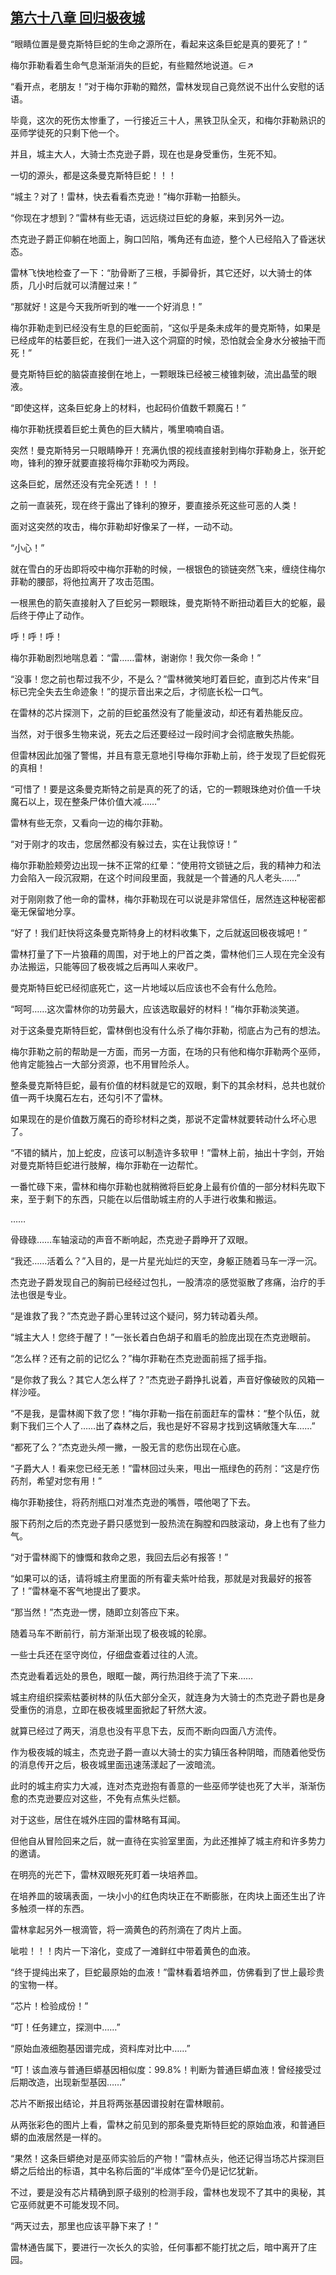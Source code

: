## [第六十八章 回归极夜城](https://www.xxbiquge.com/11_11222/5428849.html)


  “眼睛位置是曼克斯特巨蛇的生命之源所在，看起来这条巨蛇是真的要死了！”

  梅尔菲勒看着生命气息渐渐消失的巨蛇，有些黯然地说道。∈↗

  “看开点，老朋友！”对于梅尔菲勒的黯然，雷林发现自己竟然说不出什么安慰的话语。

  毕竟，这次的死伤太惨重了，一行接近三十人，黑铁卫队全灭，和梅尔菲勒熟识的巫师学徒死的只剩下他一个。

  并且，城主大人，大骑士杰克逊子爵，现在也是身受重伤，生死不知。

  一切的源头，都是这条曼克斯特巨蛇！！！

  “城主？对了！雷林，快去看看杰克逊！”梅尔菲勒一拍额头。

  “你现在才想到？”雷林有些无语，远远绕过巨蛇的身躯，来到另外一边。

  杰克逊子爵正仰躺在地面上，胸口凹陷，嘴角还有血迹，整个人已经陷入了昏迷状态。

  雷林飞快地检查了一下：“肋骨断了三根，手脚骨折，其它还好，以大骑士的体质，几小时后就可以清醒过来！”

  “那就好！这是今天我所听到的唯一一个好消息！”

  梅尔菲勒走到已经没有生息的巨蛇面前，“这似乎是条未成年的曼克斯特，如果是已经成年的枯萎巨蛇，在我们一进入这个洞窟的时候，恐怕就会全身水分被抽干而死！”

  曼克斯特巨蛇的脑袋直接倒在地上，一颗眼珠已经被三棱锥刺破，流出晶莹的眼液。

  “即使这样，这条巨蛇身上的材料，也起码价值数千颗魔石！”

  梅尔菲勒抚摸着巨蛇土黄色的巨大鳞片，嘴里喃喃自语。

  突然！曼克斯特另一只眼睛睁开！充满仇恨的视线直接射到梅尔菲勒身上，张开蛇吻，锋利的獠牙就要直接将梅尔菲勒咬为两段。

  这条巨蛇，居然还没有完全死透！！！

  之前一直装死，现在终于露出了锋利的獠牙，要直接杀死这些可恶的人类！

  面对这突然的攻击，梅尔菲勒却好像呆了一样，一动不动。

  “小心！”

  就在雪白的牙齿即将咬中梅尔菲勒的时候，一根银色的锁链突然飞来，缠绕住梅尔菲勒的腰部，将他拉离开了攻击范围。

  一根黑色的箭矢直接射入了巨蛇另一颗眼珠，曼克斯特不断扭动着巨大的蛇躯，最后终于停止了动作。

  呼！呼！呼！

  梅尔菲勒剧烈地喘息着：“雷……雷林，谢谢你！我欠你一条命！”

  “没事！您之前也帮过我不少，不是么？”雷林微笑地盯着巨蛇，直到芯片传来“目标已完全失去生命迹象！”的提示音出来之后，才彻底长松一口气。

  在雷林的芯片探测下，之前的巨蛇虽然没有了能量波动，却还有着热能反应。

  当然，对于很多生物来说，死去之后还要经过一段时间才会彻底散失热能。

  但雷林因此加强了警惕，并且有意无意地引导梅尔菲勒上前，终于发现了巨蛇假死的真相！

  “可惜了！要是这条曼克斯特之前是真的死了的话，它的一颗眼珠绝对价值一千块魔石以上，现在整条尸体价值大减……”

  雷林有些无奈，又看向一边的梅尔菲勒。

  “对于刚才的攻击，您居然都没有躲过去，实在让我惊讶！”

  梅尔菲勒脸颊旁边出现一抹不正常的红晕：“使用符文锁链之后，我的精神力和法力会陷入一段沉寂期，在这个时间段里面，我就是一个普通的凡人老头……”

  对于刚刚救了他一命的雷林，梅尔菲勒现在可以说是非常信任，居然连这种秘密都毫无保留地分享。

  “好了！我们赶快将这条曼克斯特身上的材料收集下，之后就返回极夜城吧！”

  雷林打量了下一片狼藉的周围，对于地上的尸首之类，雷林他们三人现在完全没有办法搬运，只能等回了极夜城之后再叫人来收尸。

  曼克斯特巨蛇已经彻底死亡，这一片地域以后应该也不会有什么危险。

  “呵呵……这次雷林你的功劳最大，应该选取最好的材料！”梅尔菲勒淡笑道。

  对于这条曼克斯特巨蛇，雷林倒也没有什么杀了梅尔菲勒，彻底占为己有的想法。

  梅尔菲勒之前的帮助是一方面，而另一方面，在场的只有他和梅尔菲勒两个巫师，他肯定能独占一大部分资源，也不用冒险杀人。

  整条曼克斯特巨蛇，最有价值的材料就是它的双眼，剩下的其余材料，总共也就价值一两千块魔石左右，还勾引不了雷林。

  如果现在的是价值数万魔石的奇珍材料之类，那说不定雷林就要转动什么坏心思了。

  “不错的鳞片，加上蛇皮，应该可以制造许多软甲！”雷林上前，抽出十字剑，开始对曼克斯特巨蛇进行肢解，梅尔菲勒在一边帮忙。

  一番忙碌下来，雷林和梅尔菲勒也就稍微将巨蛇身上最有价值的一部分材料先取下来，至于剩下的东西，只能在以后借助城主府的人手进行收集和搬运。

  ……

  骨碌碌……车轴滚动的声音不断响起，杰克逊子爵睁开了双眼。

  “我还……活着么？”入目的，是一片星光灿烂的天空，身躯正随着马车一浮一沉。

  杰克逊子爵发现自己的胸前已经经过包扎，一股清凉的感觉驱散了疼痛，治疗的手法也很是专业。

  “是谁救了我？”杰克逊子爵心里转过这个疑问，努力转动着头颅。

  “城主大人！您终于醒了！”一张长着白色胡子和眉毛的脸庞出现在杰克逊眼前。

  “怎么样？还有之前的记忆么？”梅尔菲勒在杰克逊面前摇了摇手指。

  “是你救了我么？其它人怎么样了？”杰克逊子爵挣扎说着，声音好像破败的风箱一样沙哑。

  “不是我，是雷林阁下救了您！”梅尔菲勒一指在前面赶车的雷林：“整个队伍，就剩下我们三个人了……出了森林之后，我也是好不容易才找到这辆敞篷大车……”

  “都死了么？”杰克逊头颅一撇，一股无言的悲伤出现在心底。

  “子爵大人！看来您已经无恙！”雷林回过头来，甩出一瓶绿色的药剂：“这是疗伤药剂，希望对您有用！”

  梅尔菲勒接住，将药剂瓶口对准杰克逊的嘴唇，喂他喝了下去。

  服下药剂之后的杰克逊子爵只感觉到一股热流在胸膛和四肢滚动，身上也有了些力气。

  “对于雷林阁下的慷慨和救命之恩，我回去后必有报答！”

  “如果可以的话，请将城主府里面的所有霍夫紫叶给我，那就是对我最好的报答了！”雷林毫不客气地提出了要求。

  “那当然！”杰克逊一愣，随即立刻答应下来。

  随着马车不断前行，前方渐渐出现了极夜城的轮廓。

  一些士兵还在坚守岗位，仔细盘查着过往的人流。

  杰克逊看着远处的景色，眼眶一酸，两行热泪终于流了下来……

  城主府组织探索枯萎树林的队伍大部分全灭，就连身为大骑士的杰克逊子爵也是身受重伤的消息，立即在极夜城里面掀起了轩然大波。

  就算已经过了两天，消息也没有平息下去，反而不断向四面八方流传。

  作为极夜城的城主，杰克逊子爵一直以大骑士的实力镇压各种阴暗，而随着他受伤的消息传开之后，极夜城里面迅速荡漾起了一波暗流。

  此时的城主府实力大减，连对杰克逊抱有善意的一些巫师学徒也死了大半，渐渐伤愈的杰克逊要应对这些，不免有点焦头烂额。

  对于这些，居住在城外庄园的雷林略有耳闻。

  但他自从冒险回来之后，就一直待在实验室里面，为此还推掉了城主府和许多势力的邀请。

  在明亮的光芒下，雷林双眼死死盯着一块培养皿。

  在培养皿的玻璃表面，一块小小的红色肉块正在不断膨胀，在肉块上面还生出了许多触须一样的东西。

  雷林拿起另外一根滴管，将一滴黄色的药剂滴在了肉片上面。

  呲啦！！！肉片一下溶化，变成了一滩鲜红中带着黄色的血液。

  “终于提纯出来了，巨蛇最原始的血液！”雷林看着培养皿，仿佛看到了世上最珍贵的宝物一样。

  “芯片！检验成份！”

  “叮！任务建立，探测中……”

  “原始血液细胞基因谱完成，资料库对比中……”

  “叮！该血液与普通巨蟒基因相似度：99.8%！判断为普通巨蟒血液！曾经接受过后期改造，出现新型基因……”

  芯片不断报出结论，并且将两张基因谱投射在雷林眼前。

  从两张彩色的图片上看，雷林之前见到的那条曼克斯特巨蛇的原始血液，和普通巨蟒的血液居然是一样的。

  “果然！这条巨蟒绝对是巫师实验后的产物！”雷林点头，他还记得当场芯片探测巨蟒之后给出的标语，其中名称后面的“半成体”至今仍是记忆犹新。

  不过，要是没有芯片精确到原子级别的检测手段，雷林也发现不了其中的奥秘，其它巫师就更不可能发现不同。

  “两天过去，那里也应该平静下来了！”

  雷林通告属下，要进行一次长久的实验，任何事都不能打扰之后，暗中离开了庄园。
